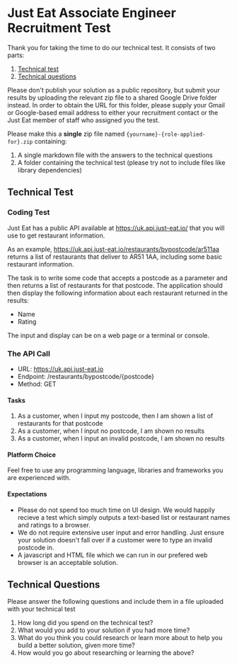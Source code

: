 # Just Eat Associate Engineer Recruitment Test

Thank you for taking the time to do our technical test. It consists of two parts:

1. [Technical test](#technical-test)
2. [Technical questions](#technical-questions)

Please don't publish your solution as a public repository, but submit your results by uploading the relevant zip file to a shared Google Drive folder instead.
In order to obtain the URL for this folder, please supply your Gmail or Google-based email address to either your recruitment contact or the Just Eat member of staff who assigned you the test.

Please make this a **single** zip file named `{yourname}-{role-applied-for}.zip` containing:

  1. A single markdown file with the answers to the technical questions
  1. A folder containing the technical test (please try not to include files like library dependencies)

## Technical Test

### Coding Test

Just Eat has a public API available at https://uk.api.just-eat.io/ that you will use to get restaurant information.

As an example, https://uk.api.just-eat.io/restaurants/bypostcode/ar511aa returns a list of restaurants that deliver to AR51 1AA, including some basic restaurant information.

The task is to write some code that accepts a postcode as a parameter and then returns a list of restaurants for that postcode. The application should then display the following information about each restaurant returned in the results:

- Name
- Rating

The input and display can be on a web page or a terminal or console.

### The API Call
- URL: https://uk.api.just-eat.io
- Endpoint: /restaurants/bypostcode/{postcode}
- Method: GET

#### Tasks

1. As a customer, when I input my postcode, then I am shown a list of restaurants for that postcode
2. As a customer, when I input no postcode, I am shown no results
3. As a customer, when I input an invalid postcode, I am shown no results


#### Platform Choice

Feel free to use any programming language, libraries and frameworks you are experienced with.

#### Expectations

- Please do not spend too much time on UI design. We would happily recieve a test which simply outputs a text-based list or restaurant names and ratings to a browser.
- We do not require extensive user input and error handling. Just ensure your solution doesn't fall over if a customer were to type an invalid postcode in. 
- A javascript and HTML file which we can run in our prefered web browser is an acceptable solution. 

## Technical Questions

Please answer the following questions and include them in a file uploaded with your technical test

1. How long did you spend on the technical test?
2. What would you add to your solution if you had more time?
3. What do you think you could research or learn more about to help you build a better solution, given more time?
4. How would you go about researching or learning the above?

